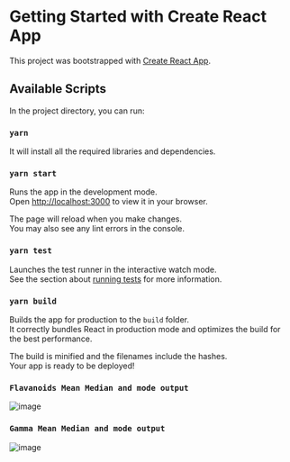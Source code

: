 # Getting Started with Create React App

This project was bootstrapped with [Create React App](https://github.com/facebook/create-react-app).

## Available Scripts

In the project directory, you can run:
### `yarn`

It will install all the required libraries and dependencies.


### `yarn start`

Runs the app in the development mode.\
Open [http://localhost:3000](http://localhost:3000) to view it in your browser.

The page will reload when you make changes.\
You may also see any lint errors in the console.

### `yarn test`

Launches the test runner in the interactive watch mode.\
See the section about [running tests](https://facebook.github.io/create-react-app/docs/running-tests) for more information.

### `yarn build`

Builds the app for production to the `build` folder.\
It correctly bundles React in production mode and optimizes the build for the best performance.

The build is minified and the filenames include the hashes.\
Your app is ready to be deployed!

### `Flavanoids Mean Median and mode output`

![image](https://github.com/Akhileshkr236/ManufacAssignment/assets/15911795/777b8947-8ba3-454c-94bc-533408fd088f)



### `Gamma Mean Median and mode output`

![image](https://github.com/Akhileshkr236/ManufacAssignment/assets/15911795/14c57bba-2322-4af5-8aec-c3631976635c)


